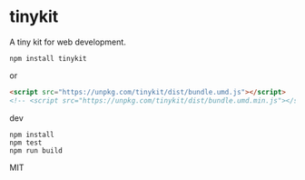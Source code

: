 # tinykit

A tiny kit for web development.

```
npm install tinykit
```

or

``` html
<script src="https://unpkg.com/tinykit/dist/bundle.umd.js"></script>
<!-- <script src="https://unpkg.com/tinykit/dist/bundle.umd.min.js"></script> -->
```

dev

```
npm install
npm test
npm run build
```

MIT
